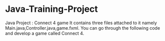 # Java-Training-Project
Java Project : Connect 4 game 
It contains three files attached to it namely Main.java,Controller.java,game.fxml.
You can go through the following code and develop a game called Connect 4.

